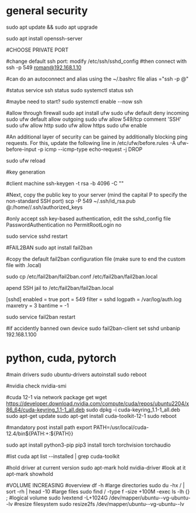 # general security
sudo apt update && sudo apt upgrade 

sudo apt install openssh-server

#CHOOSE PRIVATE PORT

#change default ssh port: modify /etc/ssh/sshd_config
#then connect with ssh -p 549 roman@192.168.1.10

#can do an autoconnect and alias using the ~/.bashrc file
alias <random-name>="ssh -p <SSH-PORT> <USERNAME>@<LOCAL-IP>"


#status
service ssh status
sudo systemctl status ssh

#maybe need to start?
sudo systemctl enable --now ssh

#allow through firewall
sudo apt install ufw
sudo ufw default deny incoming
sudo ufw default allow outgoing
sudo ufw allow 549/tcp comment 'SSH'
sudo ufw allow http
sudo ufw allow https
sudo ufw enable

#An additional layer of security can be gained by additionally blocking ping requests. For this, update the following line in /etc/ufw/before.rules
-A ufw-before-input -p icmp --icmp-type echo-request -j DROP

sudo ufw reload


#key generation

#client machine
ssh-keygen -t rsa -b 4096 -C "<CLIENT-NAME>"

#Next, copy the public key to your server (mind the capital P to specify the non-standard SSH port)
scp -P 549 ~/.ssh/id_rsa.pub <YOURNAME>@<SERVER-IP>:/home/<YOURNAME>/.ssh/authorized_keys

#only accept ssh key-based authentication, edit the sshd_config file
PasswordAuthentication no
PermitRootLogin no

sudo service sshd restart

#FAIL2BAN
sudo apt install fail2ban

#copy the default fail2ban configuration file (make sure to end the custom file with .local)

sudo cp /etc/fail2ban/fail2ban.conf /etc/fail2ban/fail2ban.local

apend SSH jail to /etc/fail2ban/fail2ban.local

[sshd]
enabled = true
port = 549
filter = sshd
logpath = /var/log/auth.log
maxretry = 3
bantime = -1


sudo service fail2ban restart


#if accidently banned own device
sudo fail2ban-client set sshd unbanip 192.168.1.100

# python, cuda, pytorch

#main drivers
sudo ubuntu-drivers autoinstall
sudo reboot

#nvidia check
nvidia-smi

#cuda 12-1 via network package get
wget https://developer.download.nvidia.com/compute/cuda/repos/ubuntu2204/x86_64/cuda-keyring_1.1-1_all.deb
sudo dpkg -i cuda-keyring_1.1-1_all.deb
sudo apt-get update
sudo apt-get install cuda-toolkit-12-1
sudo reboot

#mandatory post install path
export PATH=/usr/local/cuda-12.4/bin${PATH:+:${PATH}}

sudo apt install python3-pip
pip3 install torch torchvision torchaudio

#list cuda
apt list --installed | grep cuda-toolkit

#hold driver at current version
sudo apt-mark hold nvidia-driver
#look at it
apt-mark showhold


#VOLUME INCREASING
#overview
df -h
#large directories
sudo du -hx / | sort -rh | head -10
#large files
sudo find / -type f -size +100M -exec ls -lh {} \;
#logical volume
sudo lvextend -L+1024G /dev/mapper/ubuntu--vg-ubuntu--lv
#resize filesystem
sudo resize2fs /dev/mapper/ubuntu--vg-ubuntu--lv


